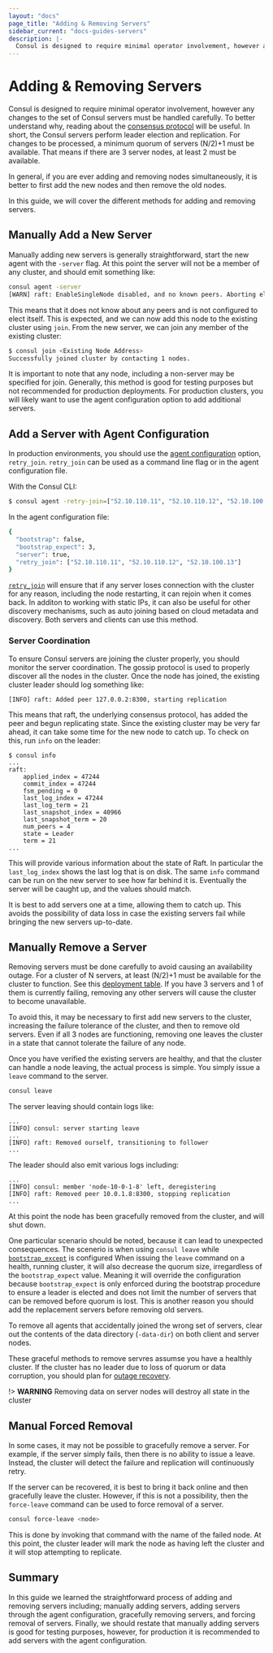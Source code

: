 ```yaml
---
layout: "docs"
page_title: "Adding & Removing Servers"
sidebar_current: "docs-guides-servers"
description: |-
  Consul is designed to require minimal operator involvement, however any changes to the set of Consul servers must be handled carefully. To better understand why, reading about the consensus protocol will be useful. In short, the Consul servers perform leader election and replication. For changes to be processed, a minimum quorum of servers (N/2)+1 must be available. That means if there are 3 server nodes, at least 2 must be available.
---
```


# Adding & Removing Servers

Consul is designed to require minimal operator involvement, however any changes
to the set of Consul servers must be handled carefully. To better understand
why, reading about the [consensus protocol](/docs/internals/consensus.html) will
be useful. In short, the Consul servers perform leader election and replication.
For changes to be processed, a minimum quorum of servers (N/2)+1 must be available.
That means if there are 3 server nodes, at least 2 must be available.

In general, if you are ever adding and removing nodes simultaneously, it is better
to first add the new nodes and then remove the old nodes.

In this guide, we will cover the different methods for adding and removing servers.

## Manually Add a New Server

Manually adding new servers is generally straightforward, start the new
agent with the `-server` flag. At this point the server will not be a member of
any cluster, and should emit something like:

```sh
consul agent -server
[WARN] raft: EnableSingleNode disabled, and no known peers. Aborting election.
```

This means that it does not know about any peers and is not configured to elect itself.
This is expected, and we can now add this node to the existing cluster using `join`.
From the new server, we can join any member of the existing cluster:

```sh
$ consul join <Existing Node Address>
Successfully joined cluster by contacting 1 nodes.
```

It is important to note that any node, including a non-server may be specified for
join. Generally, this method is good for testing purposes but not recommended for production
deployments. For production clusters, you will likely want to use the agent configuration
option to add additional servers.

## Add a Server with Agent Configuration

In production environments, you should use the [agent configuration](https://www.consul.io/docs/agent/options.html) option, `retry_join`. `retry_join` can be used as a command line flag or in the agent configuration file. 

With the Consul CLI:

```sh
$ consul agent -retry-join=["52.10.110.11", "52.10.110.12", "52.10.100.13"]
```

In the agent configuration file:

```sh
{
  "bootstrap": false,
  "bootstrap_expect": 3,
  "server": true,
  "retry_join": ["52.10.110.11", "52.10.110.12", "52.10.100.13"]
}
```

[`retry_join`](https://www.consul.io/docs/agent/options.html#retry-join)
will ensure that if any server loses connection
with the cluster for any reason, including the node restarting, it can
rejoin when it comes back. In additon to working with static IPs, it 
can also be  useful for other discovery mechanisms, such as auto joining 
based on cloud metadata and discovery. Both servers and clients can use this method.

### Server Coordination

To ensure Consul servers are joining the cluster properly, you should monitor
the server coordination. The gossip protocol is used to properly discover all
the nodes in the cluster. Once the node has joined, the existing cluster
leader should log something like:

```text
[INFO] raft: Added peer 127.0.0.2:8300, starting replication
```

This means that raft, the underlying consensus protocol, has added the peer and begun
replicating state. Since the existing cluster may be very far ahead, it can take some
time for the new node to catch up. To check on this, run `info` on the leader:

```text
$ consul info
...
raft:
	applied_index = 47244
	commit_index = 47244
	fsm_pending = 0
	last_log_index = 47244
	last_log_term = 21
	last_snapshot_index = 40966
	last_snapshot_term = 20
	num_peers = 4
	state = Leader
	term = 21
...
```

This will provide various information about the state of Raft. In particular
the `last_log_index` shows the last log that is on disk. The same `info` command
can be run on the new server to see how far behind it is. Eventually the server
will be caught up, and the values should match.

It is best to add servers one at a time, allowing them to catch up. This avoids
the possibility of data loss in case the existing servers fail while bringing
the new servers up-to-date.

## Manually Remove a Server

Removing servers must be done carefully to avoid causing an availability outage.
For a cluster of N servers, at least (N/2)+1 must be available for the cluster
to function. See this [deployment table](/docs/internals/consensus.html#toc_4).
If you have 3 servers and 1 of them is currently failing, removing any other servers
will cause the cluster to become unavailable.

To avoid this, it may be necessary to first add new servers to the cluster,
increasing the failure tolerance of the cluster, and then to remove old servers.
Even if all 3 nodes are functioning, removing one leaves the cluster in a state
that cannot tolerate the failure of any node.

Once you have verified the existing servers are healthy, and that the cluster
can handle a node leaving, the actual process is simple. You simply issue a
`leave` command to the server.

```sh
consul leave
```

The server leaving should contain logs like:

```text
...
[INFO] consul: server starting leave
...
[INFO] raft: Removed ourself, transitioning to follower
...
```

The leader should also emit various logs including:

```text
...
[INFO] consul: member 'node-10-0-1-8' left, deregistering
[INFO] raft: Removed peer 10.0.1.8:8300, stopping replication
...
```

At this point the node has been gracefully removed from the cluster, and
will shut down.

One particular scenario should be noted, because it can lead to unexpected consequences.
The scenerio is when using `consul leave` while [`bootstrap_except`]() is configured
When issuing the `leave` command on a health, running cluster, it will also decrease the quorum
size, irregardless of the `bootstrap_expect` value. Meaning it will override the 
configuration because `bootstrap_expect` is only enforced during the bootstrap procedure
to ensure a leader is elected and does not limit the number of servers that 
can be removed before quorum is lost. This is another reason you should add the replacement
servers before removing old servers.   

To remove all agents that accidentally joined the wrong set of servers, clear out the contents of the data directory (`-data-dir`) on both client and server nodes.

These graceful methods to remove servres assumse you have a healthly cluster. 
If the cluster has no leader due to loss of quorum or data corruption, you should 
plan for [outage recovery](/docs/guides/outage.html#manual-recovery-using-peers-json).

!> **WARNING** Removing data on server nodes will destroy all state in the cluster

## Manual Forced Removal

In some cases, it may not be possible to gracefully remove a server. For example,
if the server simply fails, then there is no ability to issue a leave. Instead,
the cluster will detect the failure and replication will continuously retry.

If the server can be recovered, it is best to bring it back online and then gracefully
leave the cluster. However, if this is not a possibility, then the `force-leave` command
can be used to force removal of a server.

```sh
consul force-leave <node>
```

This is done by invoking that command with the name of the failed node. At this point,
the cluster leader will mark the node as having left the cluster and it will stop attempting to replicate.

## Summary

In this guide we learned the straightforward process of adding and removing servers including;
manually adding servers, adding servers through the agent configuration, gracefully removing
servers, and forcing removal of servers. Finally, we should restate that manually adding servers
 is good for testing purposes, however, for production it is recommended to add servers with
the agent configuration.
